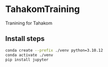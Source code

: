 # TahakomTraining
Tranining for Tahakom

## Install steps
```bash
conda create --prefix ./venv python=3.10.12
conda activate ./venv
pip install jupyter
```
